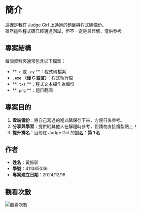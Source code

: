 # 簡介

這裡是我在 [Judge Girl](http://120.126.151.220/ranklist) 上通過的題目與程式碼備份。  
雖然這些程式碼已經通過測試，但不一定是最佳解，僅供參考。 

## 專案結構

每個資料夾通常包含以下檔案：

- **`.c` 或 `.py` **：程式碼檔案  
- **`.exe` （僅 C 語言）**：程式執行檔  
- **`.txt` **：程式文本檔作為備份  
- **`.png` **：題目截圖

## 專案目的

1. **雲端備份**：將自己寫過的程式碼保存下來，方便日後參考。  
2. **分享與學習**：提供給其他人在解題時參考，但請勿直接複製貼上！  
3. **提升排名**：目前在 Judge Girl 的[排名](http://120.126.151.220/ranklist)：**第 1 名** 

## 作者

- **姓名**：黃振彰  
- **學號**：411385036  
- **專案建立日期**：2024/12/18  

## 觀看次數

![觀看次數](https://komarev.com/ghpvc/?username=huangzz02&style=for-the-badge&color=blue)
